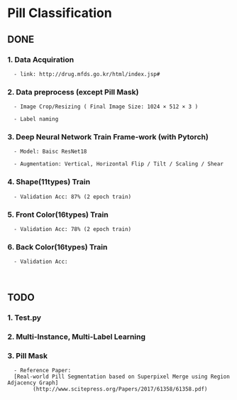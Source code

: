 # Pill Classification

## DONE

### 1. Data Acquiration

      - link: http://drug.mfds.go.kr/html/index.jsp#

### 2. Data preprocess (except Pill Mask)

      - Image Crop/Resizing ( Final Image Size: 1024 × 512 × 3 )

      - Label naming

### 3. Deep Neural Network Train Frame-work (with Pytorch)

      - Model: Baisc ResNet18
      
      - Augmentation: Vertical, Horizontal Flip / Tilt / Scaling / Shear

### 4. Shape(11types) Train 

      - Validation Acc: 87% (2 epoch train)

### 5. Front Color(16types) Train 

      - Validation Acc: 78% (2 epoch train)

### 6. Back Color(16types) Train 

      - Validation Acc: 
<br>

## TODO

### 1. Test.py

### 2. Multi-Instance, Multi-Label Learning

### 3. Pill Mask 
      - Reference Paper: 
      [Real-world Pill Segmentation based on Superpixel Merge using Region Adjacency Graph]
            (http://www.scitepress.org/Papers/2017/61358/61358.pdf)

